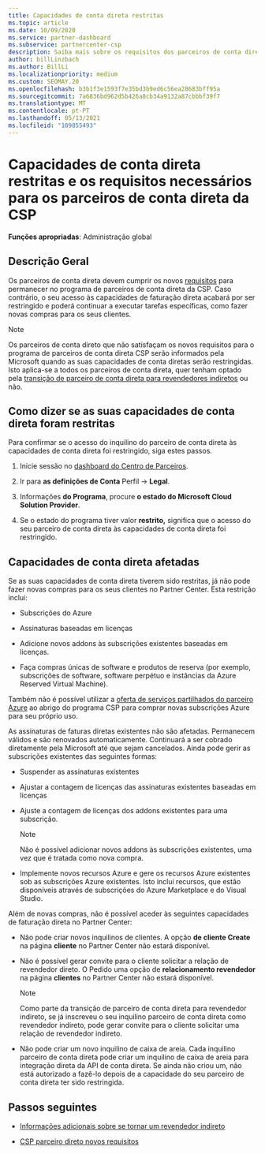 ```yaml
---
title: Capacidades de conta direta restritas
ms.topic: article
ms.date: 10/09/2020
ms.service: partner-dashboard
ms.subservice: partnercenter-csp
description: Saiba mais sobre os requisitos dos parceiros de conta direta da CSP e o que fazer para evitar que as capacidades sejam restringidas. Descubra se as suas capacidades foram restritas.
author: billLinzbach
ms.author: BillLi
ms.localizationpriority: medium
ms.custom: SEOMAY.20
ms.openlocfilehash: b3b1f3e1593f7e35bd3b9ed6c56ea28683bff95a
ms.sourcegitcommit: 7a6836bd962d5b426a8cb34a9132a87cbbbf39f7
ms.translationtype: MT
ms.contentlocale: pt-PT
ms.lasthandoff: 05/13/2021
ms.locfileid: "109855493"
---
```

# <a name="restricted-direct-bill-capabilities-and-the-requirements-needed-for-csp-direct-bill-partners"></a>Capacidades de conta direta restritas e os requisitos necessários para os parceiros de conta direta da CSP

**Funções apropriadas**: Administração global

## <a name="overview"></a>Descrição Geral

Os parceiros de conta direta devem cumprir os novos [requisitos](direct-partner-new-requirements.md) para permanecer no programa de parceiros de conta direta da CSP. Caso contrário, o seu acesso às capacidades de faturação direta acabará por ser restringido e poderá continuar a executar tarefas específicas, como fazer novas compras para os seus clientes.

> [!Note]
> Os parceiros de conta direto que não satisfaçam os novos requisitos para o programa de parceiros de conta direta CSP serão informados pela Microsoft quando as suas capacidades de conta diretas serão restringidas. Isto aplica-se a todos os parceiros de conta direta, quer tenham optado pela [transição de parceiro de conta direta para revendedores indiretos](transition-direct-to-indirect.md) ou não.  

## <a name="how-to-tell-if-your-direct-bill-capabilities-has-been-restricted"></a>Como dizer se as suas capacidades de conta direta foram restritas

Para confirmar se o acesso do inquilino do parceiro de conta direta às capacidades de conta direta foi restringido, siga estes passos.

1. Inicie sessão no [dashboard do Centro de Parceiros](https://partner.microsoft.com/dashboard).

2. Ir para **as definições de Conta** Perfil  ->  **Legal**.

3. Informações **do Programa**, procure **o estado do Microsoft Cloud Solution Provider**.

4. Se o estado do programa tiver valor **restrito,** significa que o acesso do seu parceiro de conta direta às capacidades de conta direta foi restringido.

## <a name="affected-direct-bill-capabilities"></a>Capacidades de conta direta afetadas

Se as suas capacidades de conta direta tiverem sido restritas, já não pode fazer novas compras para os seus clientes no Partner Center. Esta restrição inclui:

- Subscrições do Azure

- Assinaturas baseadas em licenças

- Adicione novos addons às subscrições existentes baseadas em licenças.

- Faça compras únicas de software e produtos de reserva (por exemplo, subscrições de software, software perpétuo e instâncias da Azure Reserved Virtual Machine).

Também não é possível utilizar a [oferta de serviços partilhados do parceiro Azure](shared-services.md) ao abrigo do programa CSP para comprar novas subscrições Azure para seu próprio uso.

As assinaturas de faturas diretas existentes não são afetadas. Permanecem válidos e são renovados automaticamente. Continuará a ser cobrado diretamente pela Microsoft até que sejam cancelados. Ainda pode gerir as subscrições existentes das seguintes formas:

- Suspender as assinaturas existentes

- Ajustar a contagem de licenças das assinaturas existentes baseadas em licenças

- Ajuste a contagem de licenças dos addons existentes para uma subscrição. 

    >[!Note]
    >Não é possível adicionar novos addons às subscrições existentes, uma vez que é tratada como nova compra.

- Implemente novos recursos Azure e gere os recursos Azure existentes sob as subscrições Azure existentes. Isto inclui recursos, que estão disponíveis através de subscrições do Azure Marketplace e do Visual Studio.

Além de novas compras, não é possível aceder às seguintes capacidades de faturação direta no Partner Center:

- Não pode criar novos inquilinos de clientes. A opção **de cliente Create** na página **cliente** no Partner Center não estará disponível.

- Não é possível gerar convite para o cliente solicitar a relação de revendedor direto. O Pedido uma opção de **relacionamento revendedor** na página **clientes** no Partner Center não estará disponível.

    >[!NOTE]
    >Como parte da transição de parceiro de conta direta para revendedor indireto, se já inscreveu o seu inquilino parceiro de conta direta como revendedor indireto, pode gerar convite para o cliente solicitar uma relação de revendedor indireto.

- Não pode criar um novo inquilino de caixa de areia. Cada inquilino parceiro de conta direta pode criar um inquilino de caixa de areia para integração direta da API de conta direta. Se ainda não criou um, não está autorizado a fazê-lo depois de a capacidade do seu parceiro de conta direta ter sido restringida.  

## <a name="next-steps"></a>Passos seguintes

- [Informações adicionais sobre se tornar um revendedor indireto](https://assetsprod.microsoft.com/csp-directbill-to-indirect-transition.pdf)

- [CSP parceiro direto novos requisitos](direct-partner-new-requirements.md)
